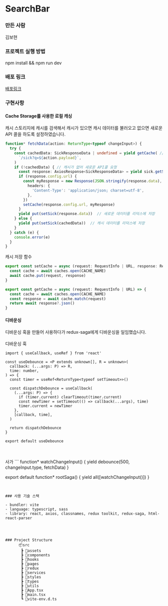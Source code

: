 # SearchBar

### 만든 사람

김보현


### 프로젝트 실행 방법

npm install && npm run dev

### 배포 링크

[배포링크](https://vercel.com/new/wanted-pre-onboarding-1-3/success?developer-id=&external-id=&redirect-url=&branch=main&deploymentUrl=wanted-pre-onboarding-12-3-bohyeon-e0bqu4rrf.vercel.app&projectName=wanted-pre-onboarding-12-3-bohyeon&s=https%3A%2F%2Fgithub.com%2FBHyeonKim%2Fwanted-pre-onboarding-12-3-bohyeon&gitOrgLimit=&hasTrialAvailable=0&totalProjects=1)

### 구현사항

#### Cache Storage를 사용한 로컬 캐싱

캐시 스토리지에 캐시를 검색해서 캐시가 있으면 캐시 데이터를 불러오고 없으면 새로운 API 콜을 하도록 설정하였습니다.

```typescript
function* fetchData(action: ReturnType<typeof changeInput>) {
  try {
    const cachedData: SickResponseData | undefined = yield getCache( // 캐시 검색
      `/sick?q=${action.payload}`,
    )
    if (!cachedData) { // 캐시가 없어 새로운 API콜 요청
      const response: AxiosResponse<SickResponseData> = yield sick.getSick(action.payload)
      if (response.config.url) {
        const myResponse = new Response(JSON.stringify(response.data), {
          headers: {
            'Content-Type': 'application/json; charset=utf-8',
          },
        })
        setCache(response.config.url, myResponse)
      }
      yield put(setSick(response.data))  // 새로운 데이터를 리덕스에 저장
    } else {
      yield put(setSick(cachedData))  // 캐시 데이터를 리덕스에 저장
    }
  } catch (e) {
    console.error(e)
  }
}
```

캐시 저장 함수
```typescript
export const setCache = async (request: RequestInfo | URL, response: Response) => {
  const cache = await caches.open(CACHE_NAME)
  await cache.put(request, response)
}

export const getCache = async (request: RequestInfo | URL) => {
  const cache = await caches.open(CACHE_NAME)
  const response = await cache.match(request)
  return await response?.json()
}
```

#### 디바운싱
디바운싱 훅을 만들어 사용하다가 redux-saga에게 디바운싱을 일임했습니다.
<br/>
<br/>
디바운싱 훅
```
import { useCallback, useRef } from 'react'

const useDebounce = <P extends unknown[], R = unknown>(
  callback: (...args: P) => R,
  time: number,
) => {
  const timer = useRef<ReturnType<typeof setTimeout>>()

  const dispatchDebounce = useCallback(
    (...args: P) => {
      if (timer.current) clearTimeout(timer.current)
      const newTimer = setTimeout(() => callback(...args), time)
      timer.current = newTimer
    },
    [callback, time],
  )

  return dispatchDebounce
}

export default useDebounce

```
<br/>
<br/>
사가
```
function* watchChangeInput() {
  yield debounce(500, changeInput.type, fetchData)
}

export default function* rootSaga() {
  yield all([watchChangeInput()])
}
```


### 사용 기술 스택

- bundler: vite
- language: typescript, sass
- library: react, axios, classnames, redux toolkit, redux-saga, html-react-parser




### Project Structure
      📦src
       ┣ 📂assets
       ┣ 📂components
       ┣ 📂hooks
       ┣ 📂pages
       ┣ 📂redux
       ┣ 📂services
       ┣ 📂styles
       ┣ 📂types
       ┣ 📂utils
       ┣ 📜App.tsx
       ┣ 📜main.tsx
       ┗ 📜vite-env.d.ts
